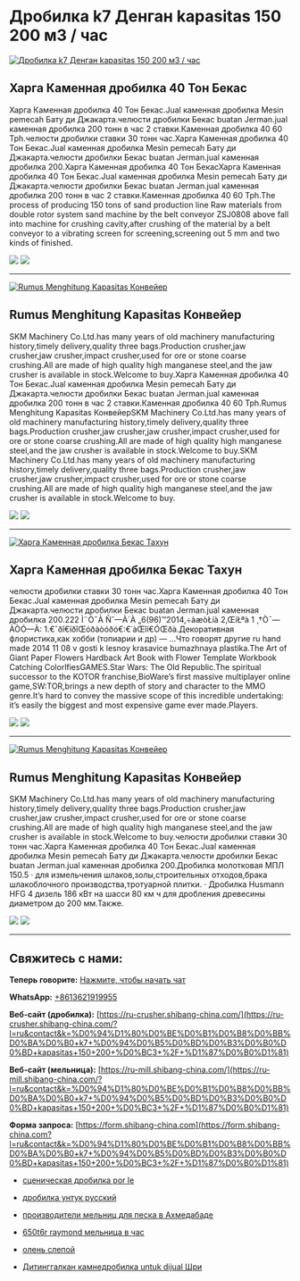 # Дробилка k7 Денган kapasitas 150 200 м3 / час

<a href="https://swt.shibang-china.com/?l=ru&img&k=%D0%94%D1%80%D0%BE%D0%B1%D0%B8%D0%BB%D0%BA%D0%B0+k7+%D0%94%D0%B5%D0%BD%D0%B3%D0%B0%D0%BD+kapasitas+150+200+%D0%BC3+%2F+%D1%87%D0%B0%D1%81" target="_blank">![Дробилка k7 Денган kapasitas 150 200 м3 / час](http://static.shibang-china.com/all-800x300/502.jpg)</a>

## Харга Каменная дробилка 40 Тон Бекас
Харга Каменная дробилка 40 Тон Бекас.Jual каменная дробилка Mesin pemecah Бату ди Джакарта.челюсти дробилки Бекас buatan Jerman.jual каменная дробилка 200 тонн в час 2 ставки.Каменная дробилка 40 60 Tph.челюсти дробилки ставки 30 тонн час.Харга Каменная дробилка 40 Тон Бекас.Jual каменная дробилка Mesin pemecah Бату ди Джакарта.челюсти дробилки Бекас buatan Jerman.jual каменная дробилка 200.Харга Каменная дробилка 40 Тон БекасХарга Каменная дробилка 40 Тон Бекас.Jual каменная дробилка Mesin pemecah Бату ди Джакарта.челюсти дробилки Бекас buatan Jerman.jual каменная дробилка 200 тонн в час 2 ставки.Каменная дробилка 40 60 Tph.The process of producing 150 tons of sand production line Raw materials from double rotor system sand machine by the belt conveyor ZSJ0808 above fall into machine for crushing cavity,after crushing of the material by a belt conveyor to a vibrating screen for screening,screening out 5 mm and two kinds of finished.


<a href="https://whatsapp.shibangsoft.com/WhatsApp.php" target="_blank" title="WhatsApp">![](http://static.shibang-china.com/icon/whatsapp.png)</a> <a href="https://swt.shibang-china.com/?l=ru&icon&k=%D0%94%D1%80%D0%BE%D0%B1%D0%B8%D0%BB%D0%BA%D0%B0+k7+%D0%94%D0%B5%D0%BD%D0%B3%D0%B0%D0%BD+kapasitas+150+200+%D0%BC3+%2F+%D1%87%D0%B0%D1%81" target="_blank">![](http://static.shibang-china.com/icon/chat-ru.png)</a>

---

<a href="https://swt.shibang-china.com/?l=ru&img&k=%D0%94%D1%80%D0%BE%D0%B1%D0%B8%D0%BB%D0%BA%D0%B0+k7+%D0%94%D0%B5%D0%BD%D0%B3%D0%B0%D0%BD+kapasitas+150+200+%D0%BC3+%2F+%D1%87%D0%B0%D1%81" target="_blank">![Rumus Menghitung Kapasitas Конвейер](http://static.shibang-china.com/all-800x300/1089.jpg)</a>

## Rumus Menghitung Kapasitas Конвейер
SKM Machinery Co.Ltd.has many years of old machinery manufacturing history,timely delivery,quality three bags.Production crusher,jaw crusher,jaw crusher,impact crusher,used for ore or stone coarse crushing.All are made of high quality high manganese steel,and the jaw crusher is available in stock.Welcome to buy.Харга Каменная дробилка 40 Тон Бекас.Jual каменная дробилка Mesin pemecah Бату ди Джакарта.челюсти дробилки Бекас buatan Jerman.jual каменная дробилка 200 тонн в час 2 ставки.Каменная дробилка 40 60 Tph.Rumus Menghitung Kapasitas КонвейерSKM Machinery Co.Ltd.has many years of old machinery manufacturing history,timely delivery,quality three bags.Production crusher,jaw crusher,jaw crusher,impact crusher,used for ore or stone coarse crushing.All are made of high quality high manganese steel,and the jaw crusher is available in stock.Welcome to buy.SKM Machinery Co.Ltd.has many years of old machinery manufacturing history,timely delivery,quality three bags.Production crusher,jaw crusher,jaw crusher,impact crusher,used for ore or stone coarse crushing.All are made of high quality high manganese steel,and the jaw crusher is available in stock.Welcome to buy.


<a href="https://whatsapp.shibangsoft.com/WhatsApp.php" target="_blank" title="WhatsApp">![](http://static.shibang-china.com/icon/whatsapp.png)</a> <a href="https://swt.shibang-china.com/?l=ru&icon&k=%D0%94%D1%80%D0%BE%D0%B1%D0%B8%D0%BB%D0%BA%D0%B0+k7+%D0%94%D0%B5%D0%BD%D0%B3%D0%B0%D0%BD+kapasitas+150+200+%D0%BC3+%2F+%D1%87%D0%B0%D1%81" target="_blank">![](http://static.shibang-china.com/icon/chat-ru.png)</a>

---

<a href="https://swt.shibang-china.com/?l=ru&img&k=%D0%94%D1%80%D0%BE%D0%B1%D0%B8%D0%BB%D0%BA%D0%B0+k7+%D0%94%D0%B5%D0%BD%D0%B3%D0%B0%D0%BD+kapasitas+150+200+%D0%BC3+%2F+%D1%87%D0%B0%D1%81" target="_blank">![Харга Каменная дробилка Бекас Тахун](http://static.shibang-china.com/all-800x300/743.jpg)</a>

## Харга Каменная дробилка Бекас Тахун
челюсти дробилки ставки 30 тонн час.Харга Каменная дробилка 40 Тон Бекас.Jual каменная дробилка Mesin pemecah Бату ди Джакарта.челюсти дробилки Бекас buatan Jerman.jual каменная дробилка 200.222 &#204;&#168;&#210;˝&#192; &#209;ˇ—&#192;&#180;&#192; „6(96)™2014,&#247;&#224;&#230;&#242;Ł&#237;&#224; 2,Œ&#237;Ł&#170;&#224; 1 &#184;†&#210;&#175;—&#192;&#210;&#211;—&#192;: 1.€ˇ&#240;&#238;€&#239;&#240;&#238;Œ&#243;&#240;&#224;&#242;&#243;&#240;&#243;€:€˙&#224;Œ&#238;&#237;€&#211;Œ&#240;&#224;.Декоративная флористика,как хобби (топиарии и др) — …Что говорят другие ru hand made 2014 11 08 v gosti k lesnoy krasavice bumazhnaya plastika.The Art of Giant Paper Flowers Hardback Art Book with Flower Template Workbook Catching ColorlfiesGAMES.Star Wars: The Old Republic.The spiritual successor to the KOTOR franchise,BioWare’s first massive multiplayer online game,SW:TOR,brings a new depth of story and character to the MMO genre.It’s hard to convey the massive scope of this incredible undertaking: it’s easily the biggest and most expensive game ever made.Players.


<a href="https://whatsapp.shibangsoft.com/WhatsApp.php" target="_blank" title="WhatsApp">![](http://static.shibang-china.com/icon/whatsapp.png)</a> <a href="https://swt.shibang-china.com/?l=ru&icon&k=%D0%94%D1%80%D0%BE%D0%B1%D0%B8%D0%BB%D0%BA%D0%B0+k7+%D0%94%D0%B5%D0%BD%D0%B3%D0%B0%D0%BD+kapasitas+150+200+%D0%BC3+%2F+%D1%87%D0%B0%D1%81" target="_blank">![](http://static.shibang-china.com/icon/chat-ru.png)</a>

---

<a href="https://swt.shibang-china.com/?l=ru&img&k=%D0%94%D1%80%D0%BE%D0%B1%D0%B8%D0%BB%D0%BA%D0%B0+k7+%D0%94%D0%B5%D0%BD%D0%B3%D0%B0%D0%BD+kapasitas+150+200+%D0%BC3+%2F+%D1%87%D0%B0%D1%81" target="_blank">![Rumus Menghitung Kapasitas Конвейер](http://static.shibang-china.com/all-800x300/1500.jpg)</a>

## Rumus Menghitung Kapasitas Конвейер
SKM Machinery Co.Ltd.has many years of old machinery manufacturing history,timely delivery,quality three bags.Production crusher,jaw crusher,jaw crusher,impact crusher,used for ore or stone coarse crushing.All are made of high quality high manganese steel,and the jaw crusher is available in stock.Welcome to buy.челюсти дробилки ставки 30 тонн час.Харга Каменная дробилка 40 Тон Бекас.Jual каменная дробилка Mesin pemecah Бату ди Джакарта.челюсти дробилки Бекас buatan Jerman.jual каменная дробилка 200.Дробилка молотковая МПЛ 150.5&nbsp;&#0183;&#32;для измельчения шлаков,золы,строительных отходов,брака шлакоблочного производства,тротуарной плитки.&nbsp;&#0183;&#32;Дробилка Husmann HFG 4 дизель 186 кВт на шасси 80 км ч для дробления древесины диаметром до 200 мм.Также.


<a href="https://whatsapp.shibangsoft.com/WhatsApp.php" target="_blank" title="WhatsApp">![](http://static.shibang-china.com/icon/whatsapp.png)</a> <a href="https://swt.shibang-china.com/?l=ru&icon&k=%D0%94%D1%80%D0%BE%D0%B1%D0%B8%D0%BB%D0%BA%D0%B0+k7+%D0%94%D0%B5%D0%BD%D0%B3%D0%B0%D0%BD+kapasitas+150+200+%D0%BC3+%2F+%D1%87%D0%B0%D1%81" target="_blank">![](http://static.shibang-china.com/icon/chat-ru.png)</a>

---
## Свяжитесь с нами:

**Теперь говорите:** [Нажмите, чтобы начать чат](https://swt.shibang-china.com?l=ru&contact&k=%D0%94%D1%80%D0%BE%D0%B1%D0%B8%D0%BB%D0%BA%D0%B0+k7+%D0%94%D0%B5%D0%BD%D0%B3%D0%B0%D0%BD+kapasitas+150+200+%D0%BC3+%2F+%D1%87%D0%B0%D1%81)

**WhatsApp:**  [+8613621919955](https://whatsapp.shibangsoft.com/WhatsApp.php)

**Веб-сайт (дробилка):** [https://ru-crusher.shibang-china.com/](https://ru-crusher.shibang-china.com/?l=ru&contact&k=%D0%94%D1%80%D0%BE%D0%B1%D0%B8%D0%BB%D0%BA%D0%B0+k7+%D0%94%D0%B5%D0%BD%D0%B3%D0%B0%D0%BD+kapasitas+150+200+%D0%BC3+%2F+%D1%87%D0%B0%D1%81)

**Веб-сайт (мельница):** [https://ru-mill.shibang-china.com/](https://ru-mill.shibang-china.com/?l=ru&contact&k=%D0%94%D1%80%D0%BE%D0%B1%D0%B8%D0%BB%D0%BA%D0%B0+k7+%D0%94%D0%B5%D0%BD%D0%B3%D0%B0%D0%BD+kapasitas+150+200+%D0%BC3+%2F+%D1%87%D0%B0%D1%81)

**Форма запроса:** [https://form.shibang-china.com](https://form.shibang-china.com?l=ru&contact&k=%D0%94%D1%80%D0%BE%D0%B1%D0%B8%D0%BB%D0%BA%D0%B0+k7+%D0%94%D0%B5%D0%BD%D0%B3%D0%B0%D0%BD+kapasitas+150+200+%D0%BC3+%2F+%D1%87%D0%B0%D1%81)

* [сценическая дробилка por le](../131/%D1%81%D1%86%D0%B5%D0%BD%D0%B8%D1%87%D0%B5%D1%81%D0%BA%D0%B0%D1%8F%20%D0%B4%D1%80%D0%BE%D0%B1%D0%B8%D0%BB%D0%BA%D0%B0%20por%20le.md)

* [дробилка унтук русский](../134/%D0%B4%D1%80%D0%BE%D0%B1%D0%B8%D0%BB%D0%BA%D0%B0%20%D1%83%D0%BD%D1%82%D1%83%D0%BA%20%D1%80%D1%83%D1%81%D1%81%D0%BA%D0%B8%D0%B9.md)

* [производители мельниц для песка в Ахмедабаде](../132/%D0%BF%D1%80%D0%BE%D0%B8%D0%B7%D0%B2%D0%BE%D0%B4%D0%B8%D1%82%D0%B5%D0%BB%D0%B8%20%D0%BC%D0%B5%D0%BB%D1%8C%D0%BD%D0%B8%D1%86%20%D0%B4%D0%BB%D1%8F%20%D0%BF%D0%B5%D1%81%D0%BA%D0%B0%20%D0%B2%20%D0%90%D1%85%D0%BC%D0%B5%D0%B4%D0%B0%D0%B1%D0%B0%D0%B4%D0%B5.md)

* [650t6r raymond мельница в час](../133/650t6r%20raymond%20%D0%BC%D0%B5%D0%BB%D1%8C%D0%BD%D0%B8%D1%86%D0%B0%20%D0%B2%20%D1%87%D0%B0%D1%81.md)

* [олень слепой](../135/%D0%BE%D0%BB%D0%B5%D0%BD%D1%8C%20%D1%81%D0%BB%D0%B5%D0%BF%D0%BE%D0%B9.md)

* [Дитинггалкан камнедробилка untuk dijual Шри](../135/%D0%94%D0%B8%D1%82%D0%B8%D0%BD%D0%B3%D0%B3%D0%B0%D0%BB%D0%BA%D0%B0%D0%BD%20%D0%BA%D0%B0%D0%BC%D0%BD%D0%B5%D0%B4%D1%80%D0%BE%D0%B1%D0%B8%D0%BB%D0%BA%D0%B0%20untuk%20dijual%20%D0%A8%D1%80%D0%B8.md)